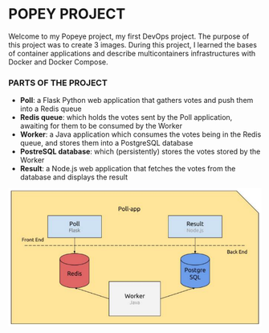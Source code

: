 # POPEY PROJECT
Welcome to my Popeye project, my first DevOps project. The purpose of this project was to create 3 images. During this project, I learned the bases of container applications and describe multicontainers infrastructures with Docker and Docker Compose.


### PARTS OF THE PROJECT
- **Poll**: a Flask Python web application that gathers votes and push them into a Redis queue
- **Redis queue**: which holds the votes sent by the Poll application, awaiting for them to be consumed by
the Worker
- **Worker**: a Java application which consumes the votes being in the Redis queue, and stores them into
a PostgreSQL database
- **PostreSQL database**: which (persistently) stores the votes stored by the Worker
- **Result**: a Node.js web application that fetches the votes from the database and displays the result

![](/assets/schema.png "Schema")
